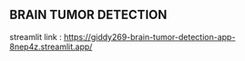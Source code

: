 ## BRAIN TUMOR DETECTION


streamlit link : https://giddy269-brain-tumor-detection-app-8nep4z.streamlit.app/